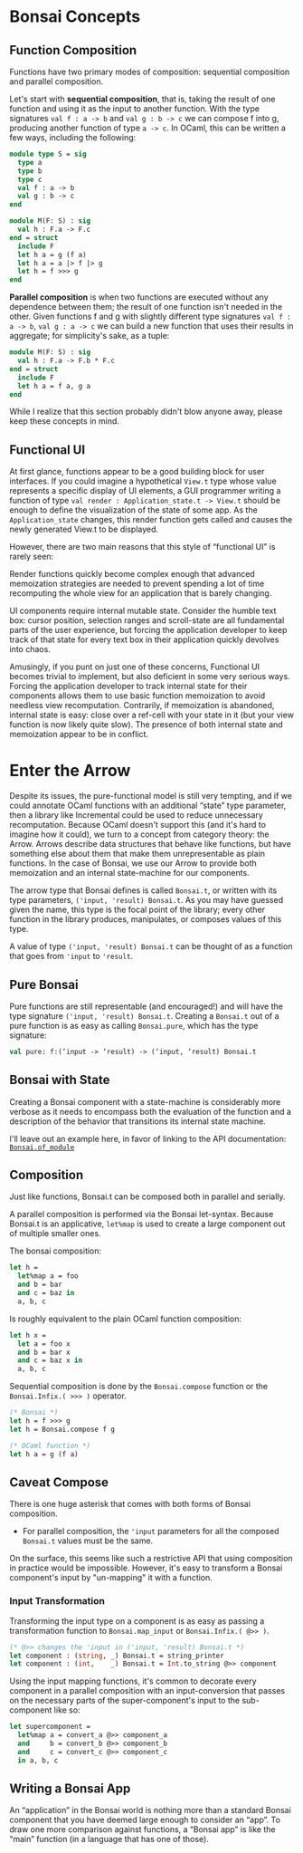 # Bonsai Concepts

<!--
```ocaml
# open! Bonsai_mdx
# open! Core_kernel
```
-->


## Function Composition
Functions have two primary modes of composition: sequential
composition and parallel composition.

Let's start with **sequential composition**, that is, taking the result of one
function and using it as the input to another function.  With the type
signatures `val f : a -> b` and `val g : b -> c` we can compose f into g,
producing another function of type `a -> c`.  In OCaml, this can be written a
few ways, including the following:

```ocaml
module type S = sig
  type a
  type b
  type c
  val f : a -> b
  val g : b -> c
end

module M(F: S) : sig
  val h : F.a -> F.c
end = struct
  include F
  let h a = g (f a)
  let h a = a |> f |> g
  let h = f >>> g
end
```

**Parallel composition** is when two functions are executed without any dependence
between them; the result of one function isn't needed in the other.  Given
functions f and g with slightly different type signatures `val f : a -> b`, `val g
: a -> c` we can build a new function that uses their results in aggregate; for
simplicity's sake, as a tuple:

```ocaml
module M(F: S) : sig
  val h : F.a -> F.b * F.c
end = struct
  include F
  let h a = f a, g a
end
```

While I realize that this section probably didn't blow anyone away, please keep
these concepts in mind.

## Functional UI

At first glance, functions appear to be a good building block for user
interfaces.  If you could imagine a hypothetical `View.t` type whose value
represents a specific display of UI elements, a GUI programmer writing a
function of type `val render : Application_state.t -> View.t` should be enough
to define the visualization of the state of some app.  As the
`Application_state` changes, this render function gets called and causes the
newly generated View.t to be displayed.

However, there are two main reasons that this style of “functional UI” is
rarely seen:

Render functions quickly become complex enough that advanced memoization
strategies are needed to prevent spending a lot of time recomputing the whole
view for an application that is barely changing.

UI components require internal mutable state.  Consider the humble text box:
cursor position, selection ranges and scroll-state are all fundamental parts of
the user experience, but forcing the application developer to keep track of
that state for every text box in their application quickly devolves into chaos.

Amusingly, if you punt on just one of these concerns, Functional UI becomes
trivial to implement, but also deficient in some very serious ways.  Forcing
the application developer to track internal state for their components allows
them to use basic function memoization to avoid needless view recomputation.
Contrarily, if memoization is abandoned, internal state is easy: close over a
ref-cell with your state in it (but your view function is now likely quite
slow).  The presence of both internal state
and memoization appear to be in conflict.

# Enter the Arrow

Despite its issues, the pure-functional model is still very tempting, and if we
could annotate OCaml functions with an additional “state” type parameter, then
a library like Incremental could be used to reduce unnecessary recomputation.
Because OCaml doesn't support this (and it's hard to imagine how it could), we
turn to a concept from category theory: the Arrow.  Arrows describe data
structures that behave like functions, but have something else about them that
make them unrepresentable as plain functions.  In the case of Bonsai, we use
our Arrow to provide both memoization and an internal state-machine for our
components.

The arrow type that Bonsai defines is called `Bonsai.t`, or written with its
type parameters, `('input, 'result) Bonsai.t`.  As you may have guessed
given the name, this type is the focal point of the library; every other
function in the library produces, manipulates, or composes values of this type.

A value of type `('input, 'result) Bonsai.t` can be thought of as a
function that goes from `'input` to `'result`.


## Pure Bonsai

Pure functions are still representable (and encouraged!) and will have the type
signature `('input, 'result) Bonsai.t`.  Creating a `Bonsai.t` out of a pure
function is as easy as calling `Bonsai.pure`, which has the type signature:

```ocaml
val pure: f:(‘input -> ‘result) -> (‘input, ‘result) Bonsai.t
```

## Bonsai with State

Creating a Bonsai component with a state-machine is considerably more verbose
as it needs to encompass both the evaluation of the function and a
description of the behavior that transitions its internal state machine.

I'll leave out an example here, in favor of linking to the API documentation:
[`Bonsai.of_module`](./constructors.mdx)

## Composition

Just like functions, Bonsai.t can be composed both in parallel and serially.

A parallel composition is performed via the Bonsai let-syntax.  Because
Bonsai.t is an applicative, `let%map` is used to create a large component out
of multiple smaller ones.

The bonsai composition:

```ocaml
let h =
  let%map a = foo
  and b = bar
  and c = baz in
  a, b, c
```

Is roughly equivalent to the plain OCaml function composition:

```ocaml
let h x =
  let a = foo x
  and b = bar x
  and c = baz x in
  a, b, c
```

Sequential composition is done by the `Bonsai.compose` function or the
`Bonsai.Infix.( >>> )` operator.

```ocaml
(* Bonsai *)
let h = f >>> g
let h = Bonsai.compose f g

(* OCaml function *)
let h a = g (f a)
```

## Caveat Compose

There is one huge asterisk that comes with both forms of Bonsai composition.

* For parallel composition, the `'input` parameters for all the composed
  `Bonsai.t` values must be the same.

On the surface, this seems like such a restrictive API that using
composition in practice would be impossible.  However, it's easy to
transform a Bonsai component's input by "un-mapping" it with a
function.

### Input Transformation

Transforming the input type on a component is as easy as passing a
transformation function to `Bonsai.map_input` or `Bonsai.Infix.( @>> )`.

```ocaml
(* @>> changes the 'input in ('input, 'result) Bonsai.t *)
let component : (string, _) Bonsai.t = string_printer
let component : (int,    _) Bonsai.t = Int.to_string @>> component
```

Using the input mapping functions, it's common to decorate every component in a
parallel composition with an input-conversion that passes on the necessary
parts of the super-component's input to the sub-component like so:

```ocaml
let supercomponent =
  let%map a = convert_a @>> component_a
  and     b = convert_b @>> component_b
  and     c = convert_c @>> component_c
  in a, b, c
```

## Writing a Bonsai App

An “application” in the Bonsai world is nothing more than a standard Bonsai
component that you have deemed large enough to consider an “app”.  To draw one
more comparison against functions, a “Bonsai app” is like the “main” function
(in a language that has one of those).
